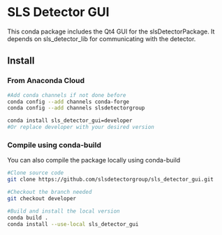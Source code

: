 # SLS Detector GUI

This conda package includes the Qt4 GUI for the slsDetectorPackage. It depends on sls_detector_lib for communicating with the detector. 


## Install

### From Anaconda Cloud


```bash
#Add conda channels if not done before
conda config --add channels conda-forge
conda config --add channels slsdetectorgroup

conda install sls_detector_gui=developer
#Or replace developer with your desired version

```

### Compile using conda-build

You can also compile the package locally using conda-build

```bash
#Clone source code
git clone https://github.com/slsdetectorgroup/sls_detector_gui.git

#Checkout the branch needed
git checkout developer

#Build and install the local version
conda build .
conda install --use-local sls_detector_gui

```
